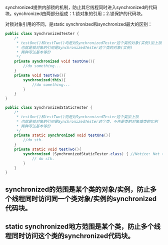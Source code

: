 synchronized提供内部锁的机制，防止其它线程同时进入synchronized的代码块。synchronized由两部分组成：1.锁对象的引用；2.锁保护的代码块。

对锁对象引用的不同，是static synchronized和synchronized最大的区别：  
```java
public class SynchronizedTester {
    /*
     * testOne()和testTwo()均是对SynchronizedTester这个类的对象(实例)加上锁
     * 也就是锁对象的引用是SynchronizedTester这个类的对象(实例)
     * 两种写法基本等价
     */
    private synchronized void testOne(){
        //do something...
    }
    private void testTwo(){
        synchronized(this){
            //do something...
        }
    }
}
```
```java
public class SynchronizedStaticTester {    
    /*
     * testOne()和testTwo()则是对SynchronizedTester这个类加上锁
     * 也就是锁对象的引用是SynchronizedTester这个类，不再是类的对象或类的实例
     * 两种写法基本等价
     */
    private static synchronized void testOne(){
        //do sth.
    }
    private static void testTwo(){
        synchronized (SynchronizedStaticTester.class) { //Notice: Not this!
            // do sth.
        }
    }
}
```
## synchronized的范围是某个类的对象/实例，防止多个线程同时访问同一个类对象/实例的synchronized代码块。
## static synchronized地方范围是某个类，防止多个线程同时访问这个类的synchronized代码块。
